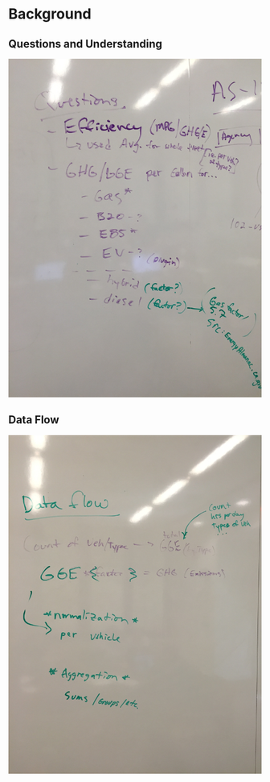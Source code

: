 # Background

## Questions and Understanding
![Initial Questions](initial_questions.jpg?raw=true)  


## Data Flow
![data flow](data_flow.jpg?raw=true)  

